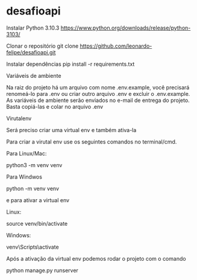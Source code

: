 # desafioapi
 
Instalar Python 3.10.3 https://www.python.org/downloads/release/python-3103/

Clonar o repositório
git clone https://github.com/leonardo-felipe/desafioapi.git
 
Instalar dependências
pip install -r requirements.txt

Variáveis de ambiente

Na raiz do projeto há um arquivo com nome .env.example, você precisará renomeá-lo para .env ou criar outro arquivo .env e excluir o .env.example. As variáveis de ambiente serão enviados no e-mail de entrega do projeto. Basta copiá-las e colar no arquivo .env

Virutalenv

Será preciso criar uma virtual env e também ativa-la

Para criar a virutal env use os seguintes comandos no terminal/cmd.

Para Linux/Mac:

python3 -m venv venv

Para Windwos

python -m venv venv

e para ativar a virtual env

Linux:

source venv/bin/activate

Windows:

venv\Scripts\activate

Após a ativação da virtual env podemos rodar o projeto com o comando

python manage.py runserver



